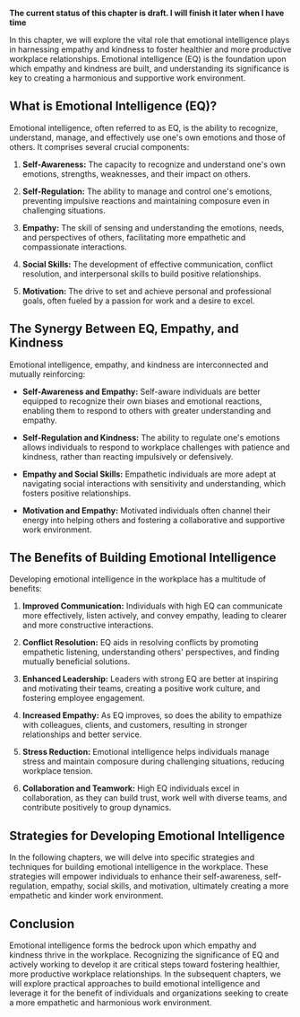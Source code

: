 **The current status of this chapter is draft. I will finish it later when I have time**

In this chapter, we will explore the vital role that emotional intelligence plays in harnessing empathy and kindness to foster healthier and more productive workplace relationships. Emotional intelligence (EQ) is the foundation upon which empathy and kindness are built, and understanding its significance is key to creating a harmonious and supportive work environment.

What is Emotional Intelligence (EQ)?
------------------------------------

Emotional intelligence, often referred to as EQ, is the ability to recognize, understand, manage, and effectively use one's own emotions and those of others. It comprises several crucial components:

1. **Self-Awareness:** The capacity to recognize and understand one's own emotions, strengths, weaknesses, and their impact on others.

2. **Self-Regulation:** The ability to manage and control one's emotions, preventing impulsive reactions and maintaining composure even in challenging situations.

3. **Empathy:** The skill of sensing and understanding the emotions, needs, and perspectives of others, facilitating more empathetic and compassionate interactions.

4. **Social Skills:** The development of effective communication, conflict resolution, and interpersonal skills to build positive relationships.

5. **Motivation:** The drive to set and achieve personal and professional goals, often fueled by a passion for work and a desire to excel.

The Synergy Between EQ, Empathy, and Kindness
---------------------------------------------

Emotional intelligence, empathy, and kindness are interconnected and mutually reinforcing:

* **Self-Awareness and Empathy:** Self-aware individuals are better equipped to recognize their own biases and emotional reactions, enabling them to respond to others with greater understanding and empathy.

* **Self-Regulation and Kindness:** The ability to regulate one's emotions allows individuals to respond to workplace challenges with patience and kindness, rather than reacting impulsively or defensively.

* **Empathy and Social Skills:** Empathetic individuals are more adept at navigating social interactions with sensitivity and understanding, which fosters positive relationships.

* **Motivation and Empathy:** Motivated individuals often channel their energy into helping others and fostering a collaborative and supportive work environment.

The Benefits of Building Emotional Intelligence
-----------------------------------------------

Developing emotional intelligence in the workplace has a multitude of benefits:

1. **Improved Communication:** Individuals with high EQ can communicate more effectively, listen actively, and convey empathy, leading to clearer and more constructive interactions.

2. **Conflict Resolution:** EQ aids in resolving conflicts by promoting empathetic listening, understanding others' perspectives, and finding mutually beneficial solutions.

3. **Enhanced Leadership:** Leaders with strong EQ are better at inspiring and motivating their teams, creating a positive work culture, and fostering employee engagement.

4. **Increased Empathy:** As EQ improves, so does the ability to empathize with colleagues, clients, and customers, resulting in stronger relationships and better service.

5. **Stress Reduction:** Emotional intelligence helps individuals manage stress and maintain composure during challenging situations, reducing workplace tension.

6. **Collaboration and Teamwork:** High EQ individuals excel in collaboration, as they can build trust, work well with diverse teams, and contribute positively to group dynamics.

Strategies for Developing Emotional Intelligence
------------------------------------------------

In the following chapters, we will delve into specific strategies and techniques for building emotional intelligence in the workplace. These strategies will empower individuals to enhance their self-awareness, self-regulation, empathy, social skills, and motivation, ultimately creating a more empathetic and kinder work environment.

Conclusion
----------

Emotional intelligence forms the bedrock upon which empathy and kindness thrive in the workplace. Recognizing the significance of EQ and actively working to develop it are critical steps toward fostering healthier, more productive workplace relationships. In the subsequent chapters, we will explore practical approaches to build emotional intelligence and leverage it for the benefit of individuals and organizations seeking to create a more empathetic and harmonious work environment.

